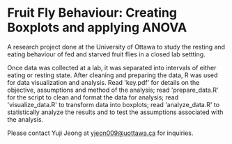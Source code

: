 # Fruit Fly Behaviour: Creating Boxplots and applying ANOVA
A research project done at the University of Ottawa to study the resting and eating behaviour of fed and starved fruit flies in a closed lab settting.

Once data was collected at a lab, it was separated into intervals of either eating or resting state. After cleaning and preparing the data, R was used for data visualization and analysis. Read 'key.pdf' for details on the objective, assumptions and method of the analysis; read 'prepare_data.R' for the script to clean and format the data for analysis; read 'visualize_data.R' to transform data into boxplots; read 'analyze_data.R' to statistically analyze the results and to test the assumptions associated with the analysis.

Please contact Yuji Jeong at yjeon009@uottawa.ca for inquiries.
